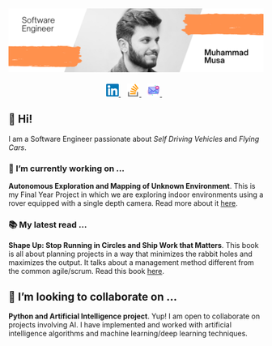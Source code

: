 ## ![Header Image](https://raw.githubusercontent.com/MoosaSaadat/MoosaSaadat/main/imgs/1.png)

<p align='center'>
  <a href="https://www.linkedin.com/in/muhammad-musa/" target="_blank" rel="noopener noreferrer">
    <img width="25" src="https://raw.githubusercontent.com/MoosaSaadat/MoosaSaadat/24eec96584dba99f327d10f4fdb88414405d2a13/imgs/linkedin.svg">
  </a>&nbsp;&nbsp;
  <a href="https://stackoverflow.com/story/moosasaadat" target="_blank" rel="noopener noreferrer">
    <img width="25" src="https://raw.githubusercontent.com/MoosaSaadat/MoosaSaadat/24eec96584dba99f327d10f4fdb88414405d2a13/imgs/stack-overflow.svg">
  </a>&nbsp;&nbsp;
  <a href="mailto:moosasaadat99@gmail.com" target="_blank" rel="noopener noreferrer">
    <img width="25" src="https://raw.githubusercontent.com/MoosaSaadat/MoosaSaadat/24eec96584dba99f327d10f4fdb88414405d2a13/imgs/message.svg">
  </a>&nbsp;&nbsp;
</p>


## 👋 Hi!
I am a Software Engineer passionate about *Self Driving Vehicles* and *Flying Cars*.

### 🔭 I’m currently working on ...
**Autonomous Exploration and Mapping of Unknown Environment**. This is my Final Year Project in which we are exploring indoor environments using a rover equipped with a single depth camera. Read more about it <a href="https://github.com/amm98d/scout-rover" target="_blank" rel="noopener noreferrer">here</a>.

### 📚 My latest read ...
**Shape Up: Stop Running in Circles and Ship Work that Matters**. This book is all about planning projects in a way that minimizes the rabbit holes and maximizes the output. It talks about a management method different from the common agile/scrum. Read this book <a href="https://basecamp.com/shapeup/" target="_blank" rel="noopener noreferrer">here</a>.

## 👯 I’m looking to collaborate on ...
**Python and Artificial Intelligence project**. Yup! I am open to collaborate on projects involving AI. I have implemented and worked with artificial intelligence algorithms and machine learning/deep learning techniques.
